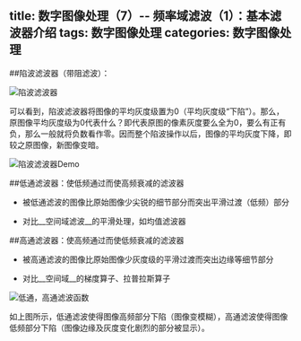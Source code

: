 title: 数字图像处理（7）-- 频率域滤波（1）：基本滤波器介绍
tags: 数字图像处理
categories: 数字图像处理
---------
##陷波滤波器（带阻滤波）：

![陷波滤波器](http://7pulhb.com1.z0.glb.clouddn.com/ip-陷波滤波器.jpg)

可以看到，陷波滤波器将图像的平均灰度级置为0（平均灰度级“下陷”）。那么，原图像平均灰度级为0代表什么？即代表原图的像素灰度要么全为0，要么有正有负，那么一般就将负数看作零。因而整个陷波操作以后，图像的平均灰度下降，即较之原图像，新图像变暗。

![陷波滤波器Demo](http://7pulhb.com1.z0.glb.clouddn.com/ip-陷波滤波器Demo.jpg)


##低通滤波器：使低频通过而使高频衰减的滤波器

* 被低通滤波的图像比原始图像少尖锐的细节部分而突出平滑过渡（低频）部分

* 对比__空间域滤波__的平滑处理，如均值滤波器

##高通滤波器：使高频通过而使低频衰减的滤波器

* 被高通滤波的图像比原始图像少灰度级的平滑过渡而突出边缘等细节部分

* 对比__空间域__的梯度算子、拉普拉斯算子

![低通，高通滤波函数](http://7pulhb.com1.z0.glb.clouddn.com/ip-低通，高通滤波函数.jpg)

如上图所示，低通滤波使得图像高频部分下陷（图像变模糊），高通滤波使得图像低频部分下陷（图像边缘及灰度变化剧烈的部分被显示）。